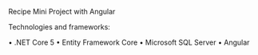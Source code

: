Recipe Mini Project with Angular

Technologies and frameworks:

• .NET Core 5 • Entity Framework Core • Microsoft SQL Server • Angular
